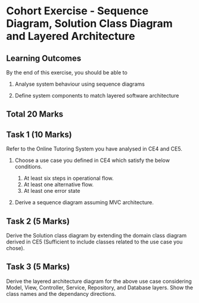 # Cohort Exercise - Sequence Diagram, Solution Class Diagram and Layered Architecture


## Learning Outcomes

By the end of this exercise, you should be able to

1. Analyse system behaviour using sequence diagrams

1. Define system components to match layered software architecture

## Total 20 Marks

## Task 1 (10 Marks)

Refer to the Online Tutoring System you have analysed in CE4 and CE5.

1. Choose a use case you defined in CE4 which satisfy the below conditions.

    1. At least six steps in operational flow.
    1. At least one alternative flow.
    1. At least one error state

1. Derive a sequence diagram assuming MVC architecture.

## Task 2 (5 Marks)

Derive the Solution class diagram by extending the domain class diagram derived in CE5 (Sufficient to include classes related to the use case you chose).

## Task 3 (5 Marks)

Derive the layered architecture diagram for the above use case considering Model, View, Controller, Service, Repository, and Database layers. Show the class names and the dependancy directions.





